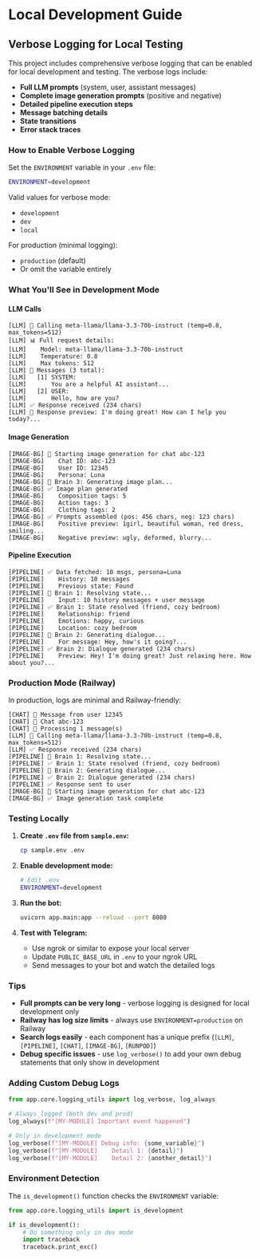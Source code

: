 # Local Development Guide

## Verbose Logging for Local Testing

This project includes comprehensive verbose logging that can be enabled for local development and testing. The verbose logs include:

- **Full LLM prompts** (system, user, assistant messages)
- **Complete image generation prompts** (positive and negative)
- **Detailed pipeline execution steps**
- **Message batching details**
- **State transitions**
- **Error stack traces**

### How to Enable Verbose Logging

Set the `ENVIRONMENT` variable in your `.env` file:

```bash
ENVIRONMENT=development
```

Valid values for verbose mode:

- `development`
- `dev`
- `local`

For production (minimal logging):

- `production` (default)
- Or omit the variable entirely

### What You'll See in Development Mode

#### LLM Calls

```
[LLM] 🤖 Calling meta-llama/llama-3.3-70b-instruct (temp=0.8, max_tokens=512)
[LLM] 📊 Full request details:
[LLM]    Model: meta-llama/llama-3.3-70b-instruct
[LLM]    Temperature: 0.8
[LLM]    Max tokens: 512
[LLM] 💬 Messages (3 total):
[LLM]   [1] SYSTEM:
[LLM]       You are a helpful AI assistant...
[LLM]   [2] USER:
[LLM]       Hello, how are you?
[LLM] ✅ Response received (234 chars)
[LLM] 📝 Response preview: I'm doing great! How can I help you today?...
```

#### Image Generation

```
[IMAGE-BG] 🎨 Starting image generation for chat abc-123
[IMAGE-BG]    Chat ID: abc-123
[IMAGE-BG]    User ID: 12345
[IMAGE-BG]    Persona: Luna
[IMAGE-BG] 🧠 Brain 3: Generating image plan...
[IMAGE-BG] ✅ Image plan generated
[IMAGE-BG]    Composition tags: 5
[IMAGE-BG]    Action tags: 3
[IMAGE-BG]    Clothing tags: 2
[IMAGE-BG] ✅ Prompts assembled (pos: 456 chars, neg: 123 chars)
[IMAGE-BG]    Positive preview: 1girl, beautiful woman, red dress, smiling...
[IMAGE-BG]    Negative preview: ugly, deformed, blurry...
```

#### Pipeline Execution

```
[PIPELINE] ✅ Data fetched: 10 msgs, persona=Luna
[PIPELINE]    History: 10 messages
[PIPELINE]    Previous state: Found
[PIPELINE] 🧠 Brain 1: Resolving state...
[PIPELINE]    Input: 10 history messages + user message
[PIPELINE] ✅ Brain 1: State resolved (friend, cozy bedroom)
[PIPELINE]    Relationship: friend
[PIPELINE]    Emotions: happy, curious
[PIPELINE]    Location: cozy bedroom
[PIPELINE] 🧠 Brain 2: Generating dialogue...
[PIPELINE]    For message: Hey, how's it going?...
[PIPELINE] ✅ Brain 2: Dialogue generated (234 chars)
[PIPELINE]    Preview: Hey! I'm doing great! Just relaxing here. How about you?...
```

### Production Mode (Railway)

In production, logs are minimal and Railway-friendly:

```
[CHAT] 📨 Message from user 12345
[CHAT] 💬 Chat abc-123
[CHAT] 🚀 Processing 1 message(s)
[LLM] 🤖 Calling meta-llama/llama-3.3-70b-instruct (temp=0.8, max_tokens=512)
[LLM] ✅ Response received (234 chars)
[PIPELINE] 🧠 Brain 1: Resolving state...
[PIPELINE] ✅ Brain 1: State resolved (friend, cozy bedroom)
[PIPELINE] 🧠 Brain 2: Generating dialogue...
[PIPELINE] ✅ Brain 2: Dialogue generated (234 chars)
[PIPELINE] ✅ Response sent to user
[IMAGE-BG] 🎨 Starting image generation for chat abc-123
[IMAGE-BG] ✅ Image generation task complete
```

### Testing Locally

1. **Create `.env` file from `sample.env`:**

   ```bash
   cp sample.env .env
   ```

2. **Enable development mode:**

   ```bash
   # Edit .env
   ENVIRONMENT=development
   ```

3. **Run the bot:**

   ```bash
   uvicorn app.main:app --reload --port 8080
   ```

4. **Test with Telegram:**
   - Use ngrok or similar to expose your local server
   - Update `PUBLIC_BASE_URL` in `.env` to your ngrok URL
   - Send messages to your bot and watch the detailed logs

### Tips

- **Full prompts can be very long** - verbose logging is designed for local development only
- **Railway has log size limits** - always use `ENVIRONMENT=production` on Railway
- **Search logs easily** - each component has a unique prefix (`[LLM]`, `[PIPELINE]`, `[CHAT]`, `[IMAGE-BG]`, `[RUNPOD]`)
- **Debug specific issues** - use `log_verbose()` to add your own debug statements that only show in development

### Adding Custom Debug Logs

```python
from app.core.logging_utils import log_verbose, log_always

# Always logged (both dev and prod)
log_always(f"[MY-MODULE] Important event happened")

# Only in development mode
log_verbose(f"[MY-MODULE] Debug info: {some_variable}")
log_verbose(f"[MY-MODULE]    Detail 1: {detail}")
log_verbose(f"[MY-MODULE]    Detail 2: {another_detail}")
```

### Environment Detection

The `is_development()` function checks the `ENVIRONMENT` variable:

```python
from app.core.logging_utils import is_development

if is_development():
    # Do something only in dev mode
    import traceback
    traceback.print_exc()
```

